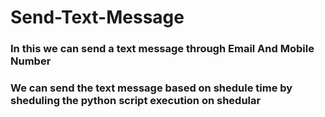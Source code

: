 # Send-Text-Message


### In this we can send a text message through Email And Mobile Number

### We can send the text message based on shedule time by sheduling the python script execution on shedular
